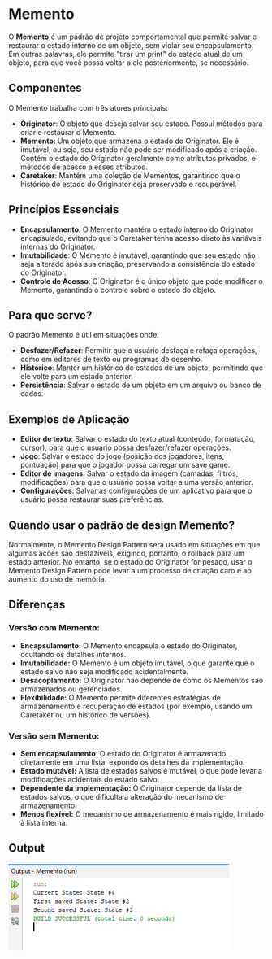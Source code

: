 # Memento

O **Memento** é um padrão de projeto comportamental que permite salvar e restaurar o estado interno de um objeto, sem violar seu encapsulamento. Em outras palavras, ele permite "tirar um print" do estado atual de um objeto, para que você possa voltar a ele posteriormente, se necessário.

## Componentes
O Memento trabalha com três atores principais:

- **Originator**: O objeto que deseja salvar seu estado. Possui métodos para criar e restaurar o Memento.
- **Memento**: Um objeto que armazena o estado do Originator. Ele é imutável, ou seja, seu estado não pode ser modificado após a criação. Contém o estado do Originator geralmente como atributos privados, e métodos de acesso a esses atributos.
- **Caretaker**: Mantém uma coleção de Mementos, garantindo que o histórico do estado do Originator seja preservado e recuperável.

## Princípios Essenciais

- **Encapsulamento**: O Memento mantém o estado interno do Originator encapsulado, evitando que o Caretaker tenha acesso direto às variáveis internas do Originator.
- **Imutabilidade**: O Memento é imutável, garantindo que seu estado não seja alterado após sua criação, preservando a consistência do estado do Originator.
- **Controle de Acesso**: O Originator é o único objeto que pode modificar o Memento, garantindo o controle sobre o estado do objeto.

## Para que serve?

O padrão Memento é útil em situações onde:

- **Desfazer/Refazer**: Permitir que o usuário desfaça e refaça operações, como em editores de texto ou programas de desenho.
- **Histórico**: Manter um histórico de estados de um objeto, permitindo que ele volte para um estado anterior.
- **Persistência**: Salvar o estado de um objeto em um arquivo ou banco de dados.

## Exemplos de Aplicação

- **Editor de texto**: Salvar o estado do texto atual (conteúdo, formatação, cursor), para que o usuário possa desfazer/refazer operações.
- **Jogo**: Salvar o estado do jogo (posição dos jogadores, itens, pontuação) para que o jogador possa carregar um save game.
- **Editor de imagens**: Salvar o estado da imagem (camadas, filtros, modificações) para que o usuário possa voltar a uma versão anterior.
- **Configurações**: Salvar as configurações de um aplicativo para que o usuário possa restaurar suas preferências.

## Quando usar o padrão de design Memento?
Normalmente, o Memento Design Pattern será usado em situações em que algumas ações são desfazíveis, exigindo, portanto, o rollback para um estado anterior. No entanto, se o estado do Originator for pesado, usar o Memento Design Pattern pode levar a um processo de criação caro e ao aumento do uso de memória.


## Diferenças
### Versão com Memento:
- **Encapsulamento:** O Memento encapsula o estado do Originator, ocultando os detalhes internos.
- **Imutabilidade:** O Memento é um objeto imutável, o que garante que o estado salvo não seja modificado acidentalmente.
- **Desacoplamento:** O Originator não depende de como os Mementos são armazenados ou gerenciados.
- **Flexibilidade:** O Memento permite diferentes estratégias de armazenamento e recuperação de estados (por exemplo, usando um Caretaker ou um histórico de versões).

### Versão sem Memento:
- **Sem encapsulamento**: O estado do Originator é armazenado diretamente em uma lista, expondo os detalhes da implementação.
- **Estado mutável:** A lista de estados salvos é mutável, o que pode levar a modificações acidentais do estado salvo.
- **Dependente da implementação:** O Originator depende da lista de estados salvos, o que dificulta a alteração do mecanismo de armazenamento.
- **Menos flexível:** O mecanismo de armazenamento é mais rígido, limitado à lista interna.


## Output
![Output](images/memento.png)
